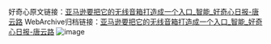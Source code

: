 好奇心原文链接：[亚马逊要把它的无线音箱打造成一个入口_智能_好奇心日报-唐云路](https://www.qdaily.com/articles/8284.html)
WebArchive归档链接：[亚马逊要把它的无线音箱打造成一个入口_智能_好奇心日报-唐云路](http://web.archive.org/web/20190623152508/https://www.qdaily.com/articles/8284.html)
![image](http://ww3.sinaimg.cn/large/007d5XDply1g3vbmtvav3j30u02mn1kx)